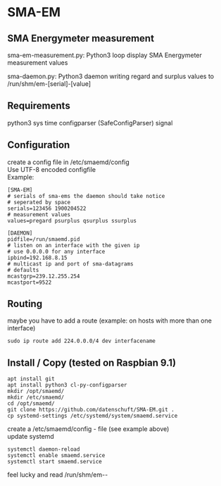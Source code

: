 # SMA-EM

## SMA Energymeter measurement
sma-em-measurement.py: Python3 loop display SMA Energymeter measurement values

sma-daemon.py: Python3 daemon writing regard and surplus values to /run/shm/em-[serial]-[value]

## Requirements
python3
sys
time
configparser (SafeConfigParser)
signal


## Configuration
create a config file in /etc/smaemd/config<br>
Use UTF-8 encoded configfile<br>
Example:
```
[SMA-EM]
# serials of sma-ems the daemon should take notice
# seperated by space
serials=123456 1900204522
# measurement values
values=pregard psurplus qsurplus ssurplus

[DAEMON]
pidfile=/run/smaemd.pid
# listen on an interface with the given ip
# use 0.0.0.0 for any interface
ipbind=192.168.8.15
# multicast ip and port of sma-datagrams
# defaults
mcastgrp=239.12.255.254
mcastport=9522

```

## Routing
maybe you have to add a route (example: on hosts with more than one interface) <br>
```
sudo ip route add 224.0.0.0/4 dev interfacename
```

## Install / Copy (tested on Raspbian 9.1)
```
apt install git
apt install python3 cl-py-configparser
mkdir /opt/smaemd/
mkdir /etc/smaemd/
cd /opt/smaemd/
git clone https://github.com/datenschuft/SMA-EM.git .
cp systemd-settings /etc/systemd/system/smaemd.service
```
create a /etc/smaemd/config - file (see example above)<br>
update systemd
```
systemctl daemon-reload
systemctl enable smaemd.service
systemctl start smaemd.service
```
feel lucky and read /run/shm/em-<serial>-<value>
